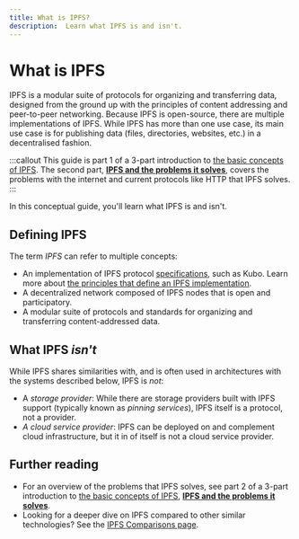 ```yaml
---
title: What is IPFS?
description:  Learn what IPFS is and isn't.
---
```


# What is IPFS

IPFS is a modular suite of <VueCustomTooltip label="A set of standards, rules or procedures for transmitting data between computers, including how the information will be structured and how each computer will send and receive it. Notable examples include TCP/IP, HTTP/S, SMTP, and DNS." underlined multiline is-medium is-bottom>protocols</VueCustomTooltip> for organizing and transferring data, designed from the ground up with the principles of <VueCustomTooltip label="A way to address data by its hash rather than its location (IPs)." underlined multiline>content addressing</VueCustomTooltip> and <VueCustomTooltip label="A network of computers model in which each party has equivalent capabilities and can initiate a communication session." underlined multiline is-medium>peer-to-peer networking</VueCustomTooltip>. Because IPFS is <VueCustomTooltip label="Software released under a license that grants users the rights to use, study, change, and distribute the software and its source code to anyone and for any purpose. Open-source software is often developed in a collaborative public manner that encourages contributions from users." underlined multiline is-medium>open-source</VueCustomTooltip>, there are multiple <VueCustomTooltip label="Software, written in any programming language, with functionality to process and transmit content-addressed data. Some implementations are optimized for specific use cases or devices, or use different subsystems to handle content-addressed data. There are multiple specifications in IPFS for handling content-addressed data, and not all implementations implement them." underlined multiline is-medium>implementations</VueCustomTooltip> of IPFS.
While IPFS has more than one use case, its main use case is for publishing data (files, directories, websites, etc.) in a decentralised fashion.

:::callout
This guide is part 1 of a 3-part introduction to [the basic concepts of IPFS](../concepts/README.md#learn-the-basics). The second part, [**IPFS and the problems it solves**](../concepts/ipfs-solves.md), covers the problems with the internet and current protocols like HTTP that IPFS solves.
:::

In this conceptual guide, you'll learn what IPFS is and isn't.

## Defining IPFS

The term _IPFS_ can refer to multiple concepts:

- An <VueCustomTooltip label="Software, written in any programming language, with functionality to process and transmit content-addressed data. Some implementations are optimized for specific use cases or devices, or use different subsystems to handle content-addressed data. There are multiple specifications in IPFS for handling content-addressed data, and not all implementations implement them." underlined multiline is-medium>implementation</VueCustomTooltip> of IPFS protocol [specifications](https://github.com/ipfs/specs), such as <VueCustomTooltip label="The first implementation of IPFS, written in Go." underlined multiline>Kubo</VueCustomTooltip>. Learn more about [the principles that define an IPFS implementation](./implementations.md).
- A 
<VueCustomTooltip label="A network of computers in which multiple servers act as a single processing point, without having a central server to manage network activity." underlined multiline is-medium>decentralized network</VueCustomTooltip> composed of <VueCustomTooltip label="Computers participating in an IPFS network by running an IPFS implementation. Also referred to as peers" underlined multiline>IPFS nodes</VueCustomTooltip> that is open and participatory.
- A modular suite of protocols and standards for organizing and transferring content-addressed data.

## What IPFS _isn't_

While IPFS shares similarities with, and is often used in architectures with the systems described below, IPFS is _not_:

- A _storage provider_: While there are storage providers built with IPFS support (typically known as _pinning services_), IPFS itself is a protocol, not a provider.
- _A <VueCustomTooltip label="An organization that provides its users with on-demand computing resources, such as databases and storage, over the internet." underlined multiline is-medium>cloud service provider</VueCustomTooltip>_: IPFS can be deployed on and complement cloud infrastructure, but it in of itself is not a cloud service provider.

## Further reading
- For an overview of the problems that IPFS solves, see part 2 of a 3-part introduction to [the basic concepts of IPFS](../concepts/README.md#learn-the-basics), [**IPFS and the problems it solves**](../concepts/ipfs-solves.md).
- Looking for a deeper dive on IPFS compared to other similar technologies? See the [IPFS Comparisons page](../concepts/comparisons.md).
